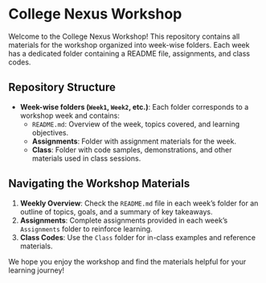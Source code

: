 # College Nexus Workshop

Welcome to the College Nexus Workshop! This repository contains all materials for the workshop organized into week-wise folders. Each week has a dedicated folder containing a README file, assignments, and class codes.

## Repository Structure

- **Week-wise folders (`Week1`, `Week2`, etc.)**: Each folder corresponds to a workshop week and contains:
  - `README.md`: Overview of the week, topics covered, and learning objectives.
  - **Assignments**: Folder with assignment materials for the week.
  - **Class**: Folder with code samples, demonstrations, and other materials used in class sessions.

## Navigating the Workshop Materials

1. **Weekly Overview**: Check the `README.md` file in each week’s folder for an outline of topics, goals, and a summary of key takeaways.
2. **Assignments**: Complete assignments provided in each week’s `Assignments` folder to reinforce learning.
3. **Class Codes**: Use the `Class` folder for in-class examples and reference materials.

We hope you enjoy the workshop and find the materials helpful for your learning journey!
